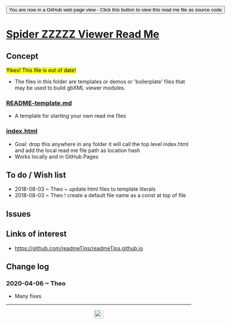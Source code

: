 
<span style=display:none; >[You are now in a GitHub source code view - click this link to view Read Me file as a web page]( https://www.ladybug.tools/spider-2020/xxxxxx/readme.html "View file as a web page." ) </span>

<div><input type=button onclick=window.top.location.href="https://github.com/ladybug-tools/spider-2020/tree/master/assets/";
value='You are now in a GitHub web page view - Click this button to view this read me file as source code' ></div>


# [Spider ZZZZZ Viewer Read Me]( ./readme.html )

<!--@@@
<div style=height:300px;overflow:hidden;width:100%;resize:both; ><iframe src=https://https://www.ladybug.tools/spider-2020/  xxxxxx/ height=100% width=100% ></iframe></div>
_Spider ZZZZZ Viewer_

### Full Screen: [Spider ZZZZZ Viewer]( https://https://www.ladybug.tools/spider-2020/  xxxxxx/ )
@@@-->


## Concept

<mark>Yikes! This file is out of date!</mark>

* The files in this folder are templates or demos or 'boilerplate' files that may be used to build gbXML viewer modules.

### [README-template.md]( #tootoo-templates/0-templates-readme/README-template.md )

* A template for starting your own read me files

### [index.html]( #tootoo-templates/0-templates-readme/index.html )

* Goal: drop this anywhere in any folder it will call the top level index.html and add the local read me file path as location hash
* Works locally and in GitHub Pages

## To do / Wish list

* 2018-08-03 ~ Theo ~ update html files to template literals
* 2018-08-03 ~ Theo ! create a default file name as a const at top of file

## Issues


## Links of interest

* https://github.com/readmeTips/readmeTips.github.io


## Change log

### 2020-04-06 ~ Theo

* Many fixes

***

<center title="hello! Click me to go up to the top" ><a href=javascript:window.scrollTo(0,0); style=text-decoration:none; > <img width=24 src="https://ladybug.tools/artwork/icons_bugs/ico/spider.ico" > </a></center>

